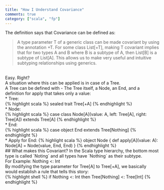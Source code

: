 ```yaml
---  
title: "How I Understand Covariance"
comments: true
category: ["scala", "fp"]
---  
```

The definition says that Covariance can be defined as:  
>A type parameter T of a generic class can be made covariant by using the annotation +T. For some class List[+T], making T covariant implies that for two types A and B where B is a subtype of A, then List[B] is a subtype of List[A]. This allows us to make very useful and intuitive subtyping relationships using generics.  
<br/>
Easy. Right?  
<br/>
A situation where this can be applied is in case of a Tree.<br/>
A Tree can be defined with - The Tree itself, a Node, an End, and a definition for apply that takes only a value:<br/>
* Tree:<br/>
{% highlight scala %}
sealed trait Tree[+A]
{% endhighlight %}  
<br/>
* Node:<br/>
{% highlight scala %}
case class Node[A](value: A, left: Tree[A], right: Tree[A]) extends Tree[A]
{% endhighlight %}<br/>
* End:<br/>
{% highlight scala %}
case object End extends Tree[Nothing]
{% endhighlight %}<br/>
* Apply for End: 
{% highlight scala %}
object Node {
  def apply[A](value: A): Node[A] = Node(value, End, End)
}
{% endhighlight %}<br/>
## What makes this Covariant?
In the Scala type hierarchy, the bottom most type is called `Noting` and all types have `Nothing` as their subtype.<br/>
For Example: Nothing <: Int<br/>
By modifying the type parameter for Tree[A] to Tree[+A], we basically would establish a rule that tells this story:<br/>
{% highlight shell %}
if Nothing <: Int then Tree[Nothing] <: Tree[Int]
{% endhighlight %}  
